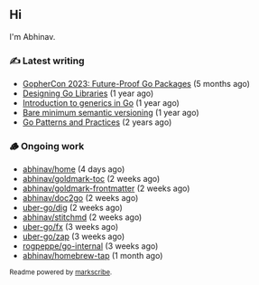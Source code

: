 ## Hi

I'm Abhinav.

### ✍️ Latest writing


- [GopherCon 2023: Future-Proof Go Packages](https://abhinavg.net/2023/09/27/future-proof-packages/) (5 months ago)
- [Designing Go Libraries](https://abhinavg.net/2022/12/06/designing-go-libraries/) (1 year ago)
- [Introduction to generics in Go](https://abhinavg.net/2022/11/23/generics-intro/) (1 year ago)
- [Bare minimum semantic versioning](https://abhinavg.net/2022/11/07/semver/) (1 year ago)
- [Go Patterns and Practices](https://abhinavg.net/2022/09/19/go-patterns-and-practices-talk/) (2 years ago)

### 🪵 Ongoing work


- [abhinav/home](https://github.com/abhinav/home) (4 days ago)
- [abhinav/goldmark-toc](https://github.com/abhinav/goldmark-toc) (2 weeks ago)
- [abhinav/goldmark-frontmatter](https://github.com/abhinav/goldmark-frontmatter) (2 weeks ago)
- [abhinav/doc2go](https://github.com/abhinav/doc2go) (2 weeks ago)
- [uber-go/dig](https://github.com/uber-go/dig) (2 weeks ago)
- [abhinav/stitchmd](https://github.com/abhinav/stitchmd) (2 weeks ago)
- [uber-go/fx](https://github.com/uber-go/fx) (3 weeks ago)
- [uber-go/zap](https://github.com/uber-go/zap) (3 weeks ago)
- [rogpeppe/go-internal](https://github.com/rogpeppe/go-internal) (3 weeks ago)
- [abhinav/homebrew-tap](https://github.com/abhinav/homebrew-tap) (1 month ago)

<sub>Readme powered by [markscribe](https://github.com/muesli/markscribe).</sub>
